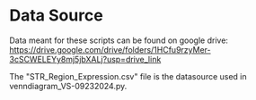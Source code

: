 # Data Source

Data meant for these scripts can be found on google drive: 
https://drive.google.com/drive/folders/1HCfu9rzyMer-3cSCWELEYy8mj5jbXALj?usp=drive_link

The "STR_Region_Expression.csv" file is the datasource used in venndiagram_VS-09232024.py.
